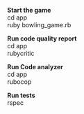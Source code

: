 **Start the game**  
cd app  
ruby bowling_game.rb  

**Run code quality report**  
cd app  
rubycritic  

**Run Code analyzer**  
cd app  
rubocop  

**Run tests**  
rspec  
